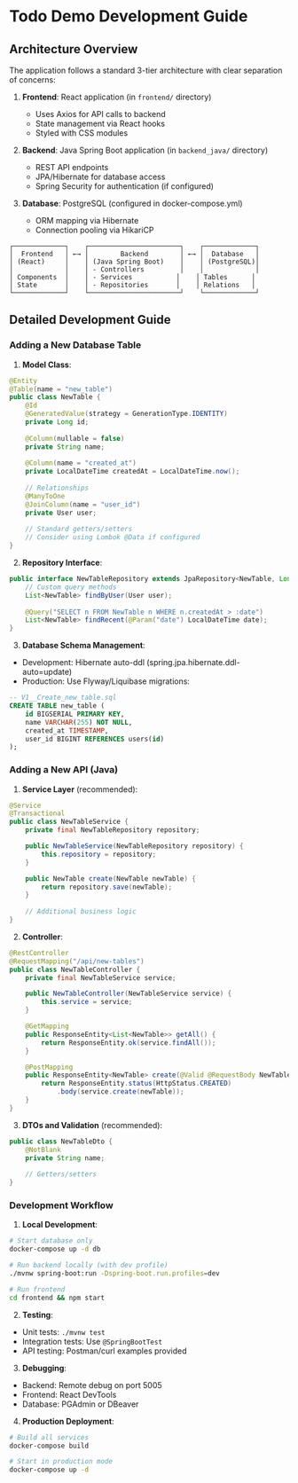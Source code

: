 # Todo Demo Development Guide

## Architecture Overview

The application follows a standard 3-tier architecture with clear separation of concerns:

1. **Frontend**: React application (in `frontend/` directory)
   - Uses Axios for API calls to backend
   - State management via React hooks
   - Styled with CSS modules

2. **Backend**: Java Spring Boot application (in `backend_java/` directory)
   - REST API endpoints
   - JPA/Hibernate for database access
   - Spring Security for authentication (if configured)

3. **Database**: PostgreSQL (configured in docker-compose.yml)
   - ORM mapping via Hibernate
   - Connection pooling via HikariCP

```
┌─────────────┐    ┌───────────────────────┐    ┌─────────────┐
│  Frontend   │ ←→ │        Backend        │ ←→ │  Database   │
│ (React)     │    │ (Java Spring Boot)    │    │ (PostgreSQL)│
│             │    │ - Controllers         │    │             │
│ Components  │    │ - Services           │    │ Tables      │
│ State       │    │ - Repositories       │    │ Relations   │
└─────────────┘    └───────────────────────┘    └─────────────┘
```

## Detailed Development Guide

### Adding a New Database Table

1. **Model Class**:
```java
@Entity
@Table(name = "new_table")
public class NewTable {
    @Id
    @GeneratedValue(strategy = GenerationType.IDENTITY)
    private Long id;
    
    @Column(nullable = false)
    private String name;
    
    @Column(name = "created_at")
    private LocalDateTime createdAt = LocalDateTime.now();
    
    // Relationships
    @ManyToOne
    @JoinColumn(name = "user_id")
    private User user;
    
    // Standard getters/setters
    // Consider using Lombok @Data if configured
}
```

2. **Repository Interface**:
```java
public interface NewTableRepository extends JpaRepository<NewTable, Long> {
    // Custom query methods
    List<NewTable> findByUser(User user);
    
    @Query("SELECT n FROM NewTable n WHERE n.createdAt > :date")
    List<NewTable> findRecent(@Param("date") LocalDateTime date);
}
```

3. **Database Schema Management**:
- Development: Hibernate auto-ddl (spring.jpa.hibernate.ddl-auto=update)
- Production: Use Flyway/Liquibase migrations:
```sql
-- V1__Create_new_table.sql
CREATE TABLE new_table (
    id BIGSERIAL PRIMARY KEY,
    name VARCHAR(255) NOT NULL,
    created_at TIMESTAMP,
    user_id BIGINT REFERENCES users(id)
);
```

### Adding a New API (Java)

1. **Service Layer** (recommended):
```java
@Service
@Transactional
public class NewTableService {
    private final NewTableRepository repository;

    public NewTableService(NewTableRepository repository) {
        this.repository = repository;
    }

    public NewTable create(NewTable newTable) {
        return repository.save(newTable);
    }
    
    // Additional business logic
}
```

2. **Controller**:
```java
@RestController
@RequestMapping("/api/new-tables")
public class NewTableController {
    private final NewTableService service;

    public NewTableController(NewTableService service) {
        this.service = service;
    }

    @GetMapping
    public ResponseEntity<List<NewTable>> getAll() {
        return ResponseEntity.ok(service.findAll());
    }

    @PostMapping
    public ResponseEntity<NewTable> create(@Valid @RequestBody NewTable newTable) {
        return ResponseEntity.status(HttpStatus.CREATED)
            .body(service.create(newTable));
    }
}
```

3. **DTOs and Validation** (recommended):
```java
public class NewTableDto {
    @NotBlank
    private String name;
    
    // Getters/setters
}
```

### Development Workflow

1. **Local Development**:
```bash
# Start database only
docker-compose up -d db

# Run backend locally (with dev profile)
./mvnw spring-boot:run -Dspring-boot.run.profiles=dev

# Run frontend
cd frontend && npm start
```

2. **Testing**:
- Unit tests: `./mvnw test`
- Integration tests: Use `@SpringBootTest`
- API testing: Postman/curl examples provided

3. **Debugging**:
- Backend: Remote debug on port 5005
- Frontend: React DevTools
- Database: PGAdmin or DBeaver

4. **Production Deployment**:
```bash
# Build all services
docker-compose build

# Start in production mode
docker-compose up -d
```

